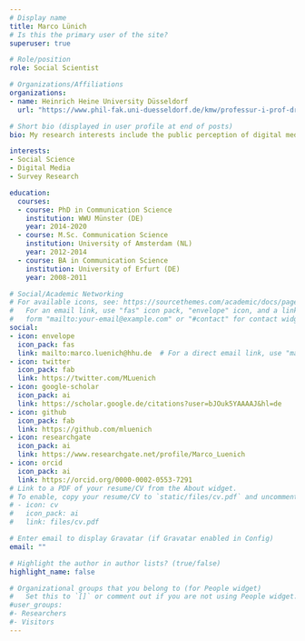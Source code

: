 ```yaml
---
# Display name
title: Marco Lünich
# Is this the primary user of the site?
superuser: true

# Role/position
role: Social Scientist

# Organizations/Affiliations
organizations:
- name: Heinrich Heine University Düsseldorf
  url: "https://www.phil-fak.uni-duesseldorf.de/kmw/professur-i-prof-dr-frank-marcinkowski/team/marco-luenich/"

# Short bio (displayed in user profile at end of posts)
bio: My research interests include the public perception of digital media, big data, and artificial intelligence.

interests:
- Social Science
- Digital Media
- Survey Research

education:
  courses:
  - course: PhD in Communication Science
    institution: WWU Münster (DE)
    year: 2014-2020
  - course: M.Sc. Communication Science
    institution: University of Amsterdam (NL)
    year: 2012-2014
  - course: BA in Communication Science
    institution: University of Erfurt (DE)
    year: 2008-2011

# Social/Academic Networking
# For available icons, see: https://sourcethemes.com/academic/docs/page-builder/#icons
#   For an email link, use "fas" icon pack, "envelope" icon, and a link in the
#   form "mailto:your-email@example.com" or "#contact" for contact widget.
social:
- icon: envelope
  icon_pack: fas
  link: mailto:marco.luenich@hhu.de  # For a direct email link, use "mailto:test@example.org".
- icon: twitter
  icon_pack: fab
  link: https://twitter.com/MLuenich
- icon: google-scholar
  icon_pack: ai
  link: https://scholar.google.de/citations?user=bJOuk5YAAAAJ&hl=de
- icon: github
  icon_pack: fab
  link: https://github.com/mluenich
- icon: researchgate
  icon_pack: ai
  link: https://www.researchgate.net/profile/Marco_Luenich
- icon: orcid
  icon_pack: ai
  link: https://orcid.org/0000-0002-0553-7291
# Link to a PDF of your resume/CV from the About widget.
# To enable, copy your resume/CV to `static/files/cv.pdf` and uncomment the lines below.
# - icon: cv
#   icon_pack: ai
#   link: files/cv.pdf

# Enter email to display Gravatar (if Gravatar enabled in Config)
email: ""

# Highlight the author in author lists? (true/false)
highlight_name: false

# Organizational groups that you belong to (for People widget)
#   Set this to `[]` or comment out if you are not using People widget.
#user_groups:
#- Researchers
#- Visitors
---
```



